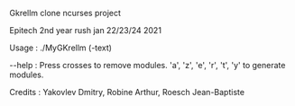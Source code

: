 Gkrellm clone ncurses  project

Epitech 2nd year rush jan 22/23/24 2021

Usage : ./MyGKrellm (-text)

--help :
Press crosses to remove modules.
'a', 'z', 'e', 'r', 't', 'y' to generate modules.

Credits : Yakovlev Dmitry, Robine Arthur, Roesch Jean-Baptiste

